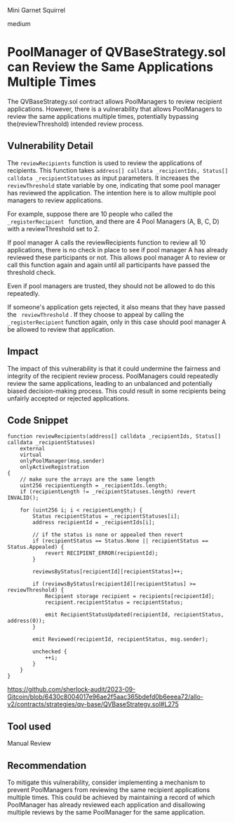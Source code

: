 Mini Garnet Squirrel

medium

# PoolManager of QVBaseStrategy.sol can Review the Same Applications Multiple Times
The QVBaseStrategy.sol contract allows PoolManagers to review recipient applications. However, there is a vulnerability that allows PoolManagers to review the same applications multiple times, potentially bypassing the(reviewThreshold) intended review process.

## Vulnerability Detail
The `reviewRecipients` function is used to review the applications of recipients. This function takes `address[] calldata _recipientIds, Status[] calldata _recipientStatuses` as input parameters. It increases the `reviewThreshold` state variable by one, indicating that some pool manager has reviewed the application. The intention here is to allow multiple pool managers to review applications.

For example, suppose there are 10 people who called the `_registerRecipient ` function, and there are 4 Pool Managers (A, B, C, D) with a reviewThreshold set to 2.

If pool manager A calls the reviewRecipients function to review all 10 applications, there is no check in place to see if pool manager A has already reviewed these participants or not. This allows pool manager A to review or call this function again and again until all participants have passed the threshold check.

Even if pool managers are trusted, they should not be allowed to do this repeatedly.

If someone's application gets rejected, it also means that they have passed the ` reviewThreshold` . If they choose to appeal by calling the `_registerRecipient` function again, only in this case should pool manager A be allowed to review that application.

## Impact

The impact of this vulnerability is that it could undermine the fairness and integrity of the recipient review process. PoolManagers could repeatedly review the same applications, leading to an unbalanced and potentially biased decision-making process. This could result in some recipients being unfairly accepted or rejected applications.

## Code Snippet

```solidity
function reviewRecipients(address[] calldata _recipientIds, Status[] calldata _recipientStatuses)
    external
    virtual
    onlyPoolManager(msg.sender)
    onlyActiveRegistration
{
    // make sure the arrays are the same length
    uint256 recipientLength = _recipientIds.length;
    if (recipientLength != _recipientStatuses.length) revert INVALID();

    for (uint256 i; i < recipientLength;) {
        Status recipientStatus = _recipientStatuses[i];
        address recipientId = _recipientIds[i];

        // if the status is none or appealed then revert
        if (recipientStatus == Status.None || recipientStatus == Status.Appealed) {
            revert RECIPIENT_ERROR(recipientId);
        }

        reviewsByStatus[recipientId][recipientStatus]++;

        if (reviewsByStatus[recipientId][recipientStatus] >= reviewThreshold) {
            Recipient storage recipient = recipients[recipientId];
            recipient.recipientStatus = recipientStatus;

            emit RecipientStatusUpdated(recipientId, recipientStatus, address(0));
        }

        emit Reviewed(recipientId, recipientStatus, msg.sender);

        unchecked {
            ++i;
        }
    }
}
```
https://github.com/sherlock-audit/2023-09-Gitcoin/blob/6430c8004017e96ae2f5aac365bdefd0b6eeea72/allo-v2/contracts/strategies/qv-base/QVBaseStrategy.sol#L275

## Tool used

Manual Review

## Recommendation

To mitigate this vulnerability, consider implementing a mechanism to prevent PoolManagers from reviewing the same recipient applications multiple times. This could be achieved by maintaining a record of which PoolManager has already reviewed each application and disallowing multiple reviews by the same PoolManager for the same application.